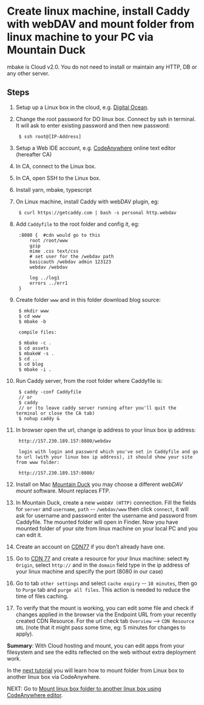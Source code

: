 # Create linux machine, install Caddy with webDAV and mount folder from linux machine to your PC via Mountain Duck 

mbake is Cloud v2.0. You do not need to install or maintain any HTTP, DB or any other server.

## Steps

1. Setup up a Linux box in the cloud, e.g. [Digital Ocean](www.digitalocean.com).

1. Change the root password for DO linux box. Connect by ssh in terminal. It will ask to enter existing password and then new password:

        $ ssh root@[IP-Address]

1. Setup a Web IDE account, e.g. [CodeAnywhere](https://codeanywhere.com) online text editor (hereafter CA)

1. In CA, connect to the Linux box.

1. In CA, open SSH to the Linux box.

1. Install yarn, mbake, typescript

1. On Linux machine, install Caddy with webDAV plugin, eg:

        $ curl https://getcaddy.com | bash -s personal http.webdav

1. Add `Caddyfile` to the root folder and config it, eg:

        :8080 {  #cdn would go to this 
            root /root/www
            gzip
            mime .css text/css
            # set user for the /webdav path
            basicauth /webdav admin 123123 
            webdav /webdav 
            
            log ../log1
            errors ../err1
        }

1. Create folder `www` and in this folder download blog source:

        $ mkdir www
        $ cd www 
        $ mbake -b 

        compile files:

        $ mbake -c .
        $ cd assets
        $ mbakeW -s .
        $ cd ..
        $ cd blog
        $ mbake -i .

1. Run Caddy server, from the root folder where Caddyfile is:
    
        $ caddy -conf Caddyfile 
        // or 
        $ caddy 
        // or (to leave caddy server running after you'll quit the terminal or close the CA tab)
        $ nohup caddy &

1. In browser open the url, change ip address to your linux box ip address:

        http://157.230.189.157:8080/webdav

        login with login and password which you've set in Caddyfile and go to url (with your linux box ip address), it should show your site from www folder:

        http://157.230.189.157:8080/

1. Install on Mac [Mountain Duck](https://mountainduck.io) you may choose a different _webDAV mount_ software. Mount replaces FTP.

1. In Mountain Duck, create a new `webDAV (HTTP)` connection. Fill the fields for `server` and `username`, `path` -- `/webdav/www` then click `connect`, it will ask for username and password enter the username and password from Caddyfile. The mounted folder will open in Finder. 
    Now you have mounted folder of your site from linux machine on your local PC and you can edit it.

1. Create an account on [CDN77](https://www.cdn77.com/) if you don't already have one.

1. Go to [CDN 77](https://client.cdn77.com) and create a resource for your linux machine: select `My Origin`, select `http://` and in the `domain` field type in the ip address of your linux machine and specify the port (8080 in our case)

1. Go to tab `other settings` and select `cache expiry` -- `10 minutes`, then go to `Purge` tab and `purge all files`. This action is needed to reduce the time of files caching.

1. To verify that the mount is working, you can edit some file and check if changes applied in the browser via the Endpoint URL from your recently created CDN Resource. For the url check tab `Overview` --> `CDN Resource URL` (note that it might pass some time, eg: 5 minutes for changes to apply).

__Summary__: With Cloud hosting and mount, you can edit apps from your filesystem and see the edits reflected on the web without extra deployment work.

In the [next tutorial](/ca/) you will learn how to mount folder from Linux box to another linux box via CodeAnywhere.

NEXT: Go to [Mount linux box folder to another linux box using CodeAnywhere editor](/ca/).